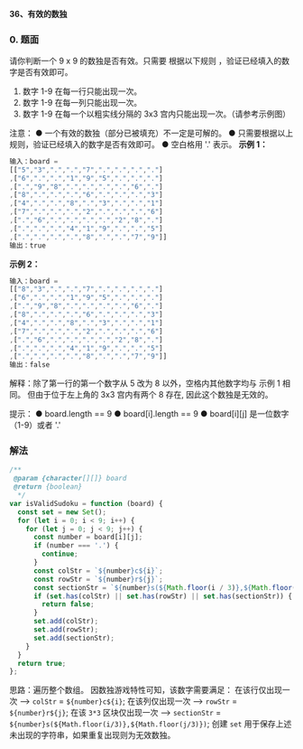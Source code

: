 #### 36、有效的数独

### 0. 题面

请你判断一个 9 x 9 的数独是否有效。只需要 根据以下规则 ，验证已经填入的数字是否有效即可。

1. 数字 1-9 在每一行只能出现一次。
2. 数字 1-9 在每一列只能出现一次。
3. 数字 1-9 在每一个以粗实线分隔的 3x3 宫内只能出现一次。（请参考示例图）

注意：
● 一个有效的数独（部分已被填充）不一定是可解的。
● 只需要根据以上规则，验证已经填入的数字是否有效即可。
● 空白格用 '.' 表示。
**示例 1：**

```javascript
输入：board =
[["5","3",".",".","7",".",".",".","."]
,["6",".",".","1","9","5",".",".","."]
,[".","9","8",".",".",".",".","6","."]
,["8",".",".",".","6",".",".",".","3"]
,["4",".",".","8",".","3",".",".","1"]
,["7",".",".",".","2",".",".",".","6"]
,[".","6",".",".",".",".","2","8","."]
,[".",".",".","4","1","9",".",".","5"]
,[".",".",".",".","8",".",".","7","9"]]
输出：true
```

**示例 2：**

```javascript
输入：board =
[["8","3",".",".","7",".",".",".","."]
,["6",".",".","1","9","5",".",".","."]
,[".","9","8",".",".",".",".","6","."]
,["8",".",".",".","6",".",".",".","3"]
,["4",".",".","8",".","3",".",".","1"]
,["7",".",".",".","2",".",".",".","6"]
,[".","6",".",".",".",".","2","8","."]
,[".",".",".","4","1","9",".",".","5"]
,[".",".",".",".","8",".",".","7","9"]]
输出：false
```

解释：除了第一行的第一个数字从 5 改为 8 以外，空格内其他数字均与 示例 1 相同。 但由于位于左上角的 3x3 宫内有两个 8 存在, 因此这个数独是无效的。

提示：
● board.length == 9
● board[i].length == 9
● board[i][j] 是一位数字（1-9）或者 '.'

### 解法

```javascript
/**
 @param {character[][]} board
 @return {boolean}
  */
var isValidSudoku = function (board) {
  const set = new Set();
  for (let i = 0; i < 9; i++) {
    for (let j = 0; j < 9; j++) {
      const number = board[i][j];
      if (number === '.') {
        continue;
      }
      const colStr = `${number}c${i}`;
      const rowStr = `${number}r${j}`;
      const sectionStr = `${number}s(${Math.floor(i / 3)},${Math.floor(j / 3)})`;
      if (set.has(colStr) || set.has(rowStr) || set.has(sectionStr)) {
        return false;
      }
      set.add(colStr);
      set.add(rowStr);
      set.add(sectionStr);
    }
  }
  return true;
};
```

思路：遍历整个数组。
因数独游戏特性可知，该数字需要满足：
在该行仅出现一次 --> `colStr` = `${number}c${i}`;
在该列仅出现一次 --> `rowStr` = `${number}r${j}`;
在该 `3*3` 区块仅出现一次 --> `sectionStr` = `${number}s(${Math.floor(i/3)},${Math.floor(j/3)})`;
创建 `set` 用于保存上述未出现的字符串，如果重复出现则为无效数独。
